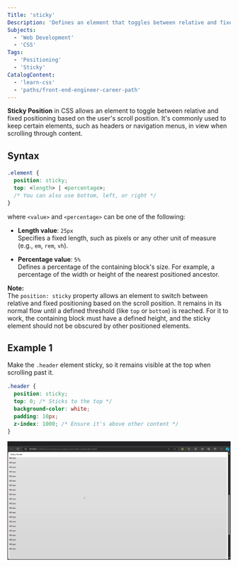 ```yaml
---
Title: 'sticky'
Description: 'Defines an element that toggles between relative and fixed position, depending on the scroll.'
Subjects:
  - 'Web Development'
  - 'CSS'
Tags:
  - 'Positioning'
  - 'Sticky'
CatalogContent:
  - 'learn-css'
  - 'paths/front-end-engineer-career-path'
---
```


**Sticky Position** in CSS allows an element to toggle between relative and fixed positioning based on the user's scroll position. It's commonly used to keep certain elements, such as headers or navigation menus, in view when scrolling through content.

## Syntax

```css
.element {
  position: sticky;
  top: <length> | <percentage>;
  /* You can also use bottom, left, or right */
}

```
where `<value>` and `<percentage>` can be one of the following:
*   **Length value**: `25px`  
    Specifies a fixed length, such as pixels or any other unit of measure (e.g., `em`, `rem`, `vh`).
    
*   **Percentage value**: `5%`  
    Defines a percentage of the containing block's size. For example, a percentage of the width or height of the nearest positioned ancestor.
    
**Note:**  
The `position: sticky` property allows an element to switch between relative and fixed positioning based on the scroll position. It remains in its normal flow until a defined threshold (like `top` or `bottom`) is reached. For it to work, the containing block must have a defined height, and the sticky element should not be obscured by other positioned elements.

## Example 1

Make the `.header` element sticky, so it remains visible at the top when scrolling past it.

```css
.header {
  position: sticky;
  top: 0; /* Sticks to the top */
  background-color: white;
  padding: 10px;
  z-index: 1000; /* Ensure it's above other content */
}
```

![Animation with reverse animation-direction](https://raw.githubusercontent.com/Codecademy/docs/main/media/StickyHeaderExample.gif)

